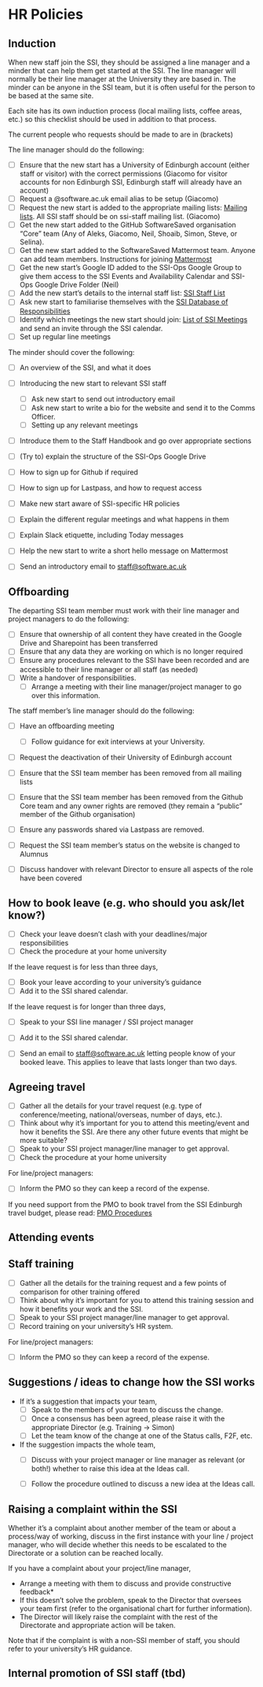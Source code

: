 # HR Policies


## Induction

When new staff join the SSI, they should be assigned a line manager and a minder that can help them get started at the SSI. The line manager will normally be their line manager at the University they are based in. The minder can be anyone in the SSI team, but it is often useful for the person to be based at the same site.

Each site has its own induction process (local mailing lists, coffee areas, etc.) so this checklist should be used in addition to that process. 

The current people who requests should be made to are in (brackets)

The line manager should do the following:



- [ ] Ensure that the new start has a University of Edinburgh account (either staff or visitor) with the correct permissions (Giacomo for visitor accounts for non Edinburgh SSI, Edinburgh staff will already have an account)
- [ ] Request a @software.ac.uk email alias to be setup (Giacomo)
- [ ] Request the new start is added to the appropriate mailing lists: [Mailing lists](./mailing_lists.md). All SSI staff should be on ssi-staff mailing list. (Giacomo)
- [ ] Get the new start added to the GitHub SoftwareSaved organisation “Core” team (Any of Aleks, Giacomo, Neil, Shoaib, Simon, Steve, or Selina).
- [ ] Get the new start added to the SoftwareSaved Mattermost team. Anyone can add team members. Instructions for joining [Mattermost](https://docs.google.com/document/d/1s6AatvH29rKw03QSMc6bYKeNIuE3HpaS3253ygvb8lY/edit?usp=sharing)
- [ ] Get the new start’s Google ID added to the SSI-Ops Google Group to give them access to the SSI Events and Availability Calendar and SSI-Ops Google Drive Folder (Neil)
- [ ] Add the new start’s details to the internal staff list: [SSI Staff List](https://docs.google.com/spreadsheets/d/1mtX9qWfNoOAa-R-EMYN1O7shFUgFZYOiIiIaGYsp_dw/edit?usp=sharing)
- [ ] Ask new start to familiarise themselves with the [SSI Database of Responsibilities](https://docs.google.com/spreadsheets/d/1YrXfjiY-sjYsUTIfnkrUb66lUQ-R4OoDIhAzCuqA2cQ/edit?usp=sharing)
- [ ] Identify which meetings the new start should join: [List of SSI Meetings](./list_of_ssi_meetings.md) and send an invite through the SSI calendar. 
- [ ] Set up regular line meetings

The minder should cover the following:



- [ ] An overview of the SSI, and what it does
- [ ] Introducing the new start to relevant SSI staff
    - [ ] Ask new start to send out introductory email
    - [ ] Ask new start to write a bio for the website and send it to the Comms Officer. 
    - [ ] Setting up any relevant meetings
- [ ] Introduce them to the Staff Handbook and go over appropriate sections
- [ ] (Try to) explain the structure of the SSI-Ops Google Drive
- [ ] How to sign up for Github if required
- [ ] How to sign up for Lastpass, and how to request access
- [ ] Make new start aware of SSI-specific HR policies
- [ ] Explain the different regular meetings and what happens in them
- [ ] Explain Slack etiquette, including Today messages
- [ ] Help the new start to write a short hello message on Mattermost
- [ ] Send an introductory email to [staff@software.ac.uk](mailto:staff@software.ac.uk) 


## Offboarding

The departing SSI team member must work with their line manager and project managers to do the following:



- [ ] Ensure that ownership of all content they have created in the Google Drive and Sharepoint has been transferred
- [ ] Ensure that any data they are working on which is no longer required  
- [ ] Ensure any procedures relevant to the SSI have been recorded and are accessible to their line manager or all staff (as needed)
- [ ] Write a handover of responsibilities. 
    - [ ] Arrange a meeting with their line manager/project manager to go over this information. 

The staff member’s line manager should do the following:



- [ ] Have an offboarding meeting 
    - [ ] Follow guidance for exit interviews at your University. 
- [ ] Request the deactivation of their University of Edinburgh account
- [ ] Ensure that the SSI team member has been removed from all mailing lists
- [ ] Ensure that the SSI team member has been removed from the Github Core team and any owner rights are removed (they remain a “public” member of the Github organisation)
- [ ] Ensure any passwords shared via Lastpass are removed. 
- [ ] Request the SSI team member’s status on the website is changed to Alumnus
- [ ] Discuss handover with relevant Director to ensure all aspects of the role have been covered


## How to book leave (e.g. who should you ask/let know?)



- [ ] Check your leave doesn’t clash with your deadlines/major responsibilities
- [ ] Check the procedure at your home university

If the leave request is for less than three days,



- [ ] Book your leave according to your university’s guidance
- [ ] Add it to the SSI shared calendar.

If the leave request is for longer than three days, 



- [ ] Speak to your SSI line manager / SSI project manager
- [ ] Add it to the SSI shared calendar.
- [ ] Send an email to [staff@software.ac.uk](mailto:staff@software.ac.uk) letting people know of your booked leave. This applies to leave that lasts longer than two days.  


## Agreeing travel 



- [ ] Gather all the details for your travel request (e.g. type of conference/meeting, national/overseas, number of days, etc.).
- [ ] Think about why it’s important for you to attend this meeting/event and how it benefits the SSI. Are there any other future events that might be more suitable? 
- [ ] Speak to your SSI project manager/line manager to get approval. 
- [ ] Check the procedure at your home university

For line/project managers:



- [ ] Inform the PMO so they can keep a record of the expense. 

If you need support from the PMO to book travel from the SSI Edinburgh travel budget, please read: [PMO Procedures](./pmo_procedures_for_ssi_staff.md)


## Attending events


## Staff training 



- [ ] Gather all the details for the training request and a few points of comparison for other training offered
- [ ] Think about why it’s important for you to attend this training session and how it benefits your work and the SSI. 
- [ ] Speak to your SSI project manager/line manager to get approval. 
- [ ] Record training on your university’s HR system.

For line/project managers:



- [ ] Inform the PMO so they can keep a record of the expense. 


## Suggestions / ideas to change how the SSI works



* If it’s a suggestion that impacts your team, 
    - [ ] Speak to the members of your team to discuss the change. 
    - [ ] Once a consensus has been agreed, please raise it with the appropriate Director (e.g. Training → Simon)
    - [ ] Let the team know of the change at one of the Status calls, F2F, etc.
* If the suggestion impacts the whole team,
    - [ ] Discuss with your project manager or line manager as relevant (or both!) whether to raise this idea at the Ideas call. 
    - [ ] Follow the procedure outlined to discuss a new idea at the Ideas call.


## Raising a complaint within the SSI

Whether it’s a complaint about another member of the team or about a process/way of working, discuss in the first instance with your line / project manager, who will decide whether this needs to be escalated to the Directorate or a solution can be reached locally.

If you have a complaint about your project/line manager, 



* Arrange a meeting with them to discuss and provide constructive feedback*
* If this doesn’t solve the problem, speak to the Director that oversees your team first (refer to the organisational chart for further information). 
* The Director will likely raise the complaint with the rest of the Directorate and appropriate action will be taken. 

Note that if the complaint is with a non-SSI member of staff, you should refer to your university’s HR guidance.


## Internal promotion of SSI staff (tbd)
